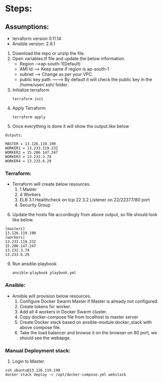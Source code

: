 # Steps:
## Assumptions:
 - terraform version 0.11.14
 - Ansible version: 2.9.1

1. Download the repo or unzip the file.
2. Open variables.tf file and update the below information.
   - Region -->ap-south-1(Default)
   - AMI Id --> Keep same if region is ap-south-1
   - subnet --> Change as per your VPC.
   - public key path ---> By default it will check the public key in the /home/user/.ssh/ folder.
3. Initialize terraform
   ```
   terraform init
   ```
4. Apply Terraform 
   ```
   terraform apply
   ```
5. Once everything is done it will show the output.like below

```
Outputs:

MASTER = 13.126.119.190
WORKER1 = 13.233.119.232
WORKER2 = 15.206.147.247
WORKER3 = 13.232.3.74
WORKER4 = 13.233.6.29
````

### Terraform:
 - Terraform will create below resources.
   1. 1 Master
   2. 4 Workers
   3. ELB 
    3.1 Healthcheck on tcp 22
    3.2 Listener on 22/22377/80 port
   4. Security Group
6. Update the hosts file accordingly from above output, so file should look like below.
```
[masters]
13.126.119.190
[workers]
13.233.119.232
15.206.147.247
13.232.3.74
13.233.6.29
```
9. Run ansible-playbook
   ``` 
   ansible-playbook playbook.yml 
   ```
### Ansible:
 - Ansible will provision below resources.
   1. Configure Docker Swarm Master if Master is already not configured.
   2. Create tokens for worker.
   3. Add all 4 workers in Docker Swarm cluster.
   4. Copy docker-compose file from localhost to master server
   5. Create Docker stack based on ansible-module docker_stack with above compose file.
   6. Take the load balancer and browse it on the browser on 80 port, we should see the webapge.
   
### Manual Deployment stack:
   1. Login to Master.
   ```
   ssh ubuntu@13.126.119.190
   docker stack deploy -c /opt/docker-compose.yml webstack
   ```
